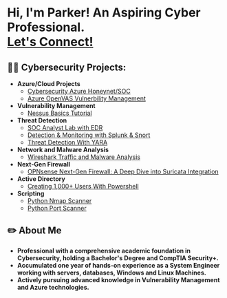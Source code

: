 <h1>Hi, I'm Parker! An Aspiring Cyber Professional.<br/><a href="https://www.linkedin.com/in/parkerbenitez/">Let's Connect!</a></h1>

<h2>👨‍💻 Cybersecurity Projects:</h2>

- <b>Azure/Cloud Projects</b>
  - [Cybersecurity Azure Honeynet/SOC](https://github.com/parkerb123/Azure-SOC)
  -  [Azure OpenVAS Vulnerbility Management](https://github.com/parkerb123/OpenVAS-Vulnerability-Management)
- <b>Vulnerability Management</b>
  - [Nessus Basics Tutorial](https://medium.com/@parkerbenitez/nessus-basics-tutorial-vulnerability-management-fb20f2b765d) 
- <b>Threat Detection</b>
  -  [SOC Analyst Lab with EDR](https://medium.com/@parkerbenitez/soc-analyst-lab-with-edr-b40ae28c5ce5)
  - [Detection & Monitoring with Splunk & Snort](https://medium.com/@parkerbenitez/monitoring-with-splunk-x-snort-30795377330d)
  - [Threat Detection With YARA](https://medium.com/@parkerbenitez/what-is-yara-d9d5e04763dc)
- <b>Network and Malware Analysis</b>
  - [Wireshark Traffic and Malware Analysis](https://medium.com/@parkerbenitez/wireshark-traffic-and-malware-analysis-2a5da9b5a610)
- <b>Next-Gen Firewall</b>
  -  [OPNsense Next-Gen Firewall: A Deep Dive into Suricata Integration]([https://medium.com/@parkerbenitez/soc-analyst-lab-with-edr-b40ae28c5ce5](https://medium.com/@parkerbenitez/opnsense-next-gen-firewall-a-deep-dive-into-suricata-integration-e5b71cb9b3b3))
- <b>Active Directory</b>
  - [Creating 1,000+ Users With Powershell](https://medium.com/@parkerbenitez/active-directory-project-how-to-set-up-a-running-ad-create-1-000-users-with-powershell-751991769cb9)
- <b>Scripting</b>
  - [Python Nmap Scanner](https://github.com/parkerb123/python3-NmapScanner/blob/main/README.md)
  - [Python Port Scanner](https://github.com/parkerb123/Python3_PortScanner/blob/main/README.md) 
   

<h2>✏️ About Me</h2>

- <b>Professional with a comprehensive academic foundation in Cybersecurity, holding a Bachelor's Degree and CompTIA Security+.</b>
- <b>Accumulated one year of hands-on experience as a System Engineer working with servers, databases, Windows and Linux Machines.</b>
- <b>Actively pursuing advanced knowledge in Vulnerability Management and Azure technologies.</b>


